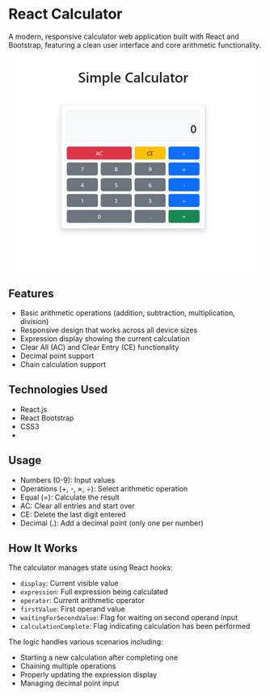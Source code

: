# React Calculator

A modern, responsive calculator web application built with React and Bootstrap, featuring a clean user interface and core arithmetic functionality.

![img.png](img.png)

## Features

- Basic arithmetic operations (addition, subtraction, multiplication, division)
- Responsive design that works across all device sizes
- Expression display showing the current calculation
- Clear All (AC) and Clear Entry (CE) functionality
- Decimal point support
- Chain calculation support

## Technologies Used

- React.js
- React Bootstrap
- CSS3
- 
## Usage

- Numbers (0-9): Input values
- Operations (+, -, ×, ÷): Select arithmetic operation
- Equal (=): Calculate the result
- AC: Clear all entries and start over
- CE: Delete the last digit entered
- Decimal (.): Add a decimal point (only one per number)

## How It Works

The calculator manages state using React hooks:

- `display`: Current visible value
- `expression`: Full expression being calculated
- `operator`: Current arithmetic operator
- `firstValue`: First operand value
- `waitingForSecondValue`: Flag for waiting on second operand input
- `calculationComplete`: Flag indicating calculation has been performed

The logic handles various scenarios including:
- Starting a new calculation after completing one
- Chaining multiple operations
- Properly updating the expression display
- Managing decimal point input

